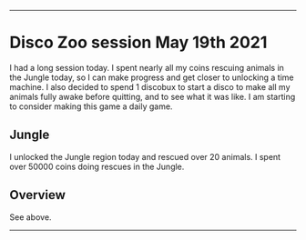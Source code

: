 
***

# Disco Zoo session May 19th 2021

I had a long session today. I spent nearly all my coins rescuing animals in the Jungle today, so I can make progress and get closer to unlocking a time machine. I also decided to spend 1 discobux to start a disco to make all my animals fully awake before quitting, and to see what it was like. I am starting to consider making this game a daily game.

## Jungle

I unlocked the Jungle region today and rescued over 20 animals. I spent over 50000 coins doing rescues in the Jungle.

## Overview

See above.

***

